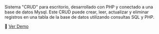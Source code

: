 Sistema "CRUD" para escritorio, desarrollado con PHP y conectado a una base de datos Mysql. Este CRUD puede crear, leer, actualizar y eliminar registros en una tabla de la base de datos utilizando consultas SQL y PHP.

🔗 <a href="https://unsummoned-disabili.000webhostapp.com/Crud-Php/crud/index.php">Ver Demo</a>

